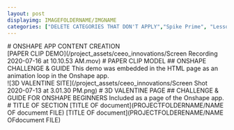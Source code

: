 ```yaml
---
layout: post
displayimg: IMAGEFOLDERNAME/IMGNAME 
categories: ["DELETE CATEGORIES THAT DON'T APPLY","Spike Prime", "Lesson Plans", "Makerspaces", "Robotics", "Ev3/NXT", "3D Printing", "Tech"] 
---
```

<!--SITE_TITLE creates a title for your webpage----------------->
<div class="site_title" markdown="1">
# ONSHAPE APP CONTENT CREATION
</div>

<!--VIDEO_TEXT_OVERLAY creates a video with a text box over it--------------------->
<div class="video_text_overlay" markdown="1">
[PAPER CLIP DEMO](/project_assets/ceeo_innovations/Screen Recording 2020-07-16 at 10.10.53 AM.mov)
# PAPER CLIP MODEL
## ONSHAPE CHALLENGE & GUIDE
This demo was embedded in the HTML page as an animation loop in the Onshape app. 
</div>

<!--IMAGE_TEXT_OVERLAY creates a image with a text box over it--------------------->
<div class="image_text_overlay" markdown="1">
![3D VALENTINE SITE](/project_assets/ceeo_innovations/Screen Shot 2020-07-13 at 3.01.30 PM.png)
# 3D VALENTINE PAGE
## CHALLENGE & GUIDE FOR ONSHAPE BEGINNERS
Included as a page of the Onshape app.
</div>

<!--document creates a grid of documentss--------------------->
<div class="document" markdown="1">
# TITLE OF SECTION
[TITLE OF document](PROJECTFOLDERNAME/NAME OF documemt FILE)
[TITLE OF document](PROJECTFOLDERENAME/NAME OFdocument FILE)
<!-- insert as many links here as you want to dynamically create a grid of pdfs-->
</div>

<!--FREE WRITE lets you write any markdown you want (include images, lists, titles, code,etc)
               If something doesn't look how you expect on the page, try adding a linebreak after it--------------------->
<div class="free_write" markdown="1"> 
</div>


